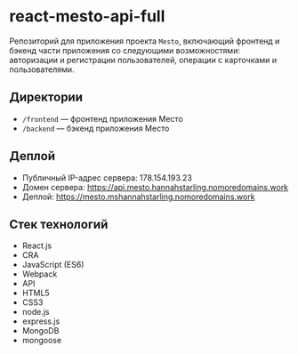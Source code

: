 # react-mesto-api-full

Репозиторий для приложения проекта `Mesto`, включающий фронтенд и бэкенд части приложения со следующими возможностями: авторизации и регистрации пользователей, операции с карточками и пользователями.

## Директории

- `/frontend` — фронтенд приложения Место
- `/backend` — бэкенд приложения Место

## Деплой

- Публичный IP-адрес сервера: 178.154.193.23
- Домен сервера: https://api.mesto.hannahstarling.nomoredomains.work
- Деплой: https://mesto.mshannahstarling.nomoredomains.work

## Стек технологий

- React.js
- CRA
- JavaScript (ES6)
- Webpack
- API
- HTML5
- CSS3
- node.js
- express.js
- MongoDB
- mongoose
